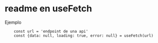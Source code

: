 # readme en useFetch

Ejemplo
```
    const url = 'endpoint de una api'
    const {data: null, loading: true, error: null} = useFetch(url)

```
